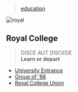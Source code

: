 > [education](/profile/education)

![royal](/profile/education/photos/disce.png)

## Royal College

> DISCE AUT DISCEDE    
> **Learn or depart**

* [University Entrance](university)
* [Group of '88](group-of-88)
* [Royal College Union](rcu)
